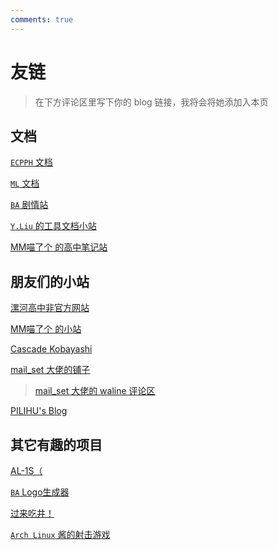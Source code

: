 ```yaml
---
comments: true
---
```


# 友链

> 在下方评论区里写下你的 blog 链接，我将会将她添加入本页

## 文档

[`ECPPH` 文档](https://quantumls-studio.github.io/ECPPH/)

[`ML` 文档](https://wiki.blessing-studio.cn/)

[`BA` 剧情站](https://blue-archive.io/)

[`Y.Liu` 的工具文档小站](https://yliu-fe.github.io/)

[MM喵了个 的高中笔记站](https://clsnte.top/)

## 朋友们的小站

[漯河高中非官方网站](https://Luohe-Senior-School.github.io/)

[MM喵了个 的小站](https://www.mimiaomc.top/zh-CN/index.html)

[Cascade Kobayashi](https://cascade.moe/)

[mail_set 大佬的铺子](https://blogs.mailset.top/)

> [mail_set 大佬的 waline 评论区](https://waline.mailset.top/)

[PILIHU's Blog](https://blog.pilihu.us.kg/)

## 其它有趣的项目

[AL-1S（](https://alan-shangmike.github.io/Sping_Aris_github.io/)

[`BA` Logo生成器](https://tmp.nulla.top/ba-logo/)

[过来吃井！](https://u1805.github.io/blue-archive-gacha-simulator/)

[`Arch Linux` 酱的射击游戏](https://raviolimavioli.itch.io/system77)
